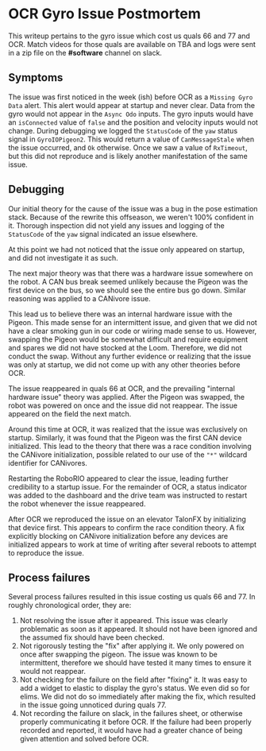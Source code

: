 # OCR Gyro Issue Postmortem

This writeup pertains to the gyro issue which cost us quals 66 and 77 and OCR.
Match videos for those quals are available on TBA and logs were sent in a zip file on the **#software** channel on slack.

## Symptoms

The issue was first noticed in the week (ish) before OCR as a ```Missing Gyro Data``` alert.
This alert would appear at startup and never clear.
Data from the gyro would not appear in the ```Async Odo``` inputs.
The gyro inputs would have an `isConnected` value of `false` and the position and velocity inputs would not change.
During debugging we logged the `StatusCode` of the `yaw` status signal in `GyroIOPigeon2`.
This would return a value of `CanMessageStale` when the issue occurred, and `Ok` otherwise.
Once we saw a value of `RxTimeout`, but this did not reproduce and is likely another manifestation of the same issue.

## Debugging

Our initial theory for the cause of the issue was a bug in the pose estimation stack.
Because of the rewrite this offseason, we weren't 100% confident in it.
Thorough inspection did not yield any issues and logging of the `StatusCode` of the `yaw` signal indicated an issue elsewhere.

At this point we had not noticed that the issue only appeared on startup, and did not investigate it as such.

The next major theory was that there was a hardware issue somewhere on the robot.
A CAN bus break seemed unlikely because the Pigeon was the first device on the bus, so we should see the entire bus go down.
Similar reasoning was applied to a CANivore issue.

This lead us to believe there was an internal hardware issue with the Pigeon.
This made sense for an intermittent issue, and given that we did not have a clear smoking gun in our code or wiring made sense to us.
However, swapping the Pigeon would be somewhat difficult and require equipment and spares we did not have stocked at the Loom.
Therefore, we did not conduct the swap.
Without any further evidence or realizing that the issue was only at startup, we did not come up with any other theories before OCR.

The issue reappeared in quals 66 at OCR, and the prevailing "internal hardware issue" theory was applied.
After the Pigeon was swapped, the robot was powered on once and the issue did not reappear.
The issue appeared on the field the next match.

Around this time at OCR, it was realized that the issue was exclusively on startup.
Similarly, it was found that the Pigeon was the first CAN device initialized.
This lead to the theory that there was a race condition involving the CANivore initialization, possible related to our use of the ```"*"``` wildcard identifier for CANivores.

Restarting the RoboRIO appeared to clear the issue, leading further credibility to a startup issue.
For the remainder of OCR, a status indicator was added to the dashboard and the drive team was instructed to restart the robot whenever the issue reappeared.

After OCR we reproduced the issue on an elevator TalonFX by initializing that device first.
This appears to confirm the race condition theory.
A fix explicitly blocking on CANivore initialization before any devices are initialized appears to work at time of writing after several reboots to attempt to reproduce the issue.

## Process failures

Several process failures resulted in this issue costing us quals 66 and 77.
In roughly chronological order, they are:

 1. Not resolving the issue after it appeared.
    This issue was clearly problematic as soon as it appeared.
    It should not have been ignored and the assumed fix should have been checked.
 2. Not rigorously testing the "fix" after applying it.
    We only powered on once after swapping the pigeon.
    The issue was known to be intermittent, therefore we should have tested it many times to ensure it would not reappear.
 3. Not checking for the failure on the field after "fixing" it.
    It was easy to add a widget to elastic to display the gyro's status.
    We even did so for elims.
    We did not do so immediately after making the fix, which resulted in the issue going unnoticed during quals 77.
 4. Not recording the failure on slack, in the failures sheet, or otherwise properly communicating it before OCR.
    If the failure had been properly recorded and reported, it would have had a greater chance of being given attention and solved before OCR.
